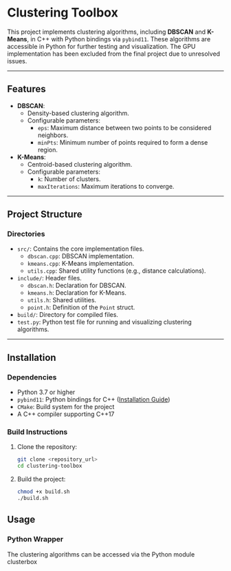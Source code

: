 # **Clustering Toolbox**

This project implements clustering algorithms, including **DBSCAN** and **K-Means**, in C++ with Python bindings via `pybind11`. These algorithms are accessible in Python for further testing and visualization. The GPU implementation has been excluded from the final project due to unresolved issues.

---

## **Features**
- **DBSCAN**:
  - Density-based clustering algorithm.
  - Configurable parameters:
    - `eps`: Maximum distance between two points to be considered neighbors.
    - `minPts`: Minimum number of points required to form a dense region.
- **K-Means**:
  - Centroid-based clustering algorithm.
  - Configurable parameters:
    - `k`: Number of clusters.
    - `maxIterations`: Maximum iterations to converge.

---

## **Project Structure**

### **Directories**
- `src/`: Contains the core implementation files.
  - `dbscan.cpp`: DBSCAN implementation.
  - `kmeans.cpp`: K-Means implementation.
  - `utils.cpp`: Shared utility functions (e.g., distance calculations).
- `include/`: Header files.
  - `dbscan.h`: Declaration for DBSCAN.
  - `kmeans.h`: Declaration for K-Means.
  - `utils.h`: Shared utilities.
  - `point.h`: Definition of the `Point` struct.
- `build/`: Directory for compiled files.
- `test.py`: Python test file for running and visualizing clustering algorithms.

---

## **Installation**

### **Dependencies**
- Python 3.7 or higher
- `pybind11`: Python bindings for C++ ([Installation Guide](https://pybind11.readthedocs.io/en/stable/compiling.html))
- `CMake`: Build system for the project
- A C++ compiler supporting C++17

### **Build Instructions**
1. Clone the repository:
   ```bash
   git clone <repository_url>
   cd clustering-toolbox
   ```
2. Build the project:
    ```bash
    chmod +x build.sh
    ./build.sh
    ```
## **Usage**

### **Python Wrapper**
The clustering algorithms can be accessed via the Python module clusterbox




